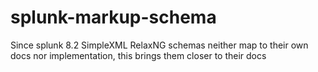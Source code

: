 # splunk-markup-schema
Since splunk 8.2 SimpleXML RelaxNG schemas neither map to their own docs nor implementation, this brings them closer to their docs
